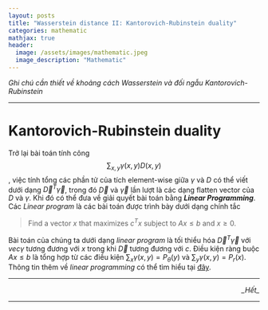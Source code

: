 ```yaml
---
layout: posts
title: "Wasserstein distance II: Kantorovich-Rubinstein duality"
categories: mathematic
mathjax: true
header:
  image: /assets/images/mathematic.jpeg
  image_description: "Mathematic"
---
```


*Ghi chú cần thiết về khoảng cách Wasserstein và đối ngẫu Kantorovich-Rubinstein*

---


# Kantorovich-Rubinstein duality

Trở lại bài toán tính công $$\sum_{x,y}\gamma(x,y) D(x,y)$$, việc tính tổng các phần tử của tích element-wise giữa 
$\gamma$ và $D$ có thể viết dưới dạng $\vec{D}^T\vec{\gamma}$, trong đó $\vec{D}$ và $\vec{\gamma}$ lần lượt là các 
dạng flatten vector của $D$ và $\gamma$. Khi đó có thể đưa về giải quyết bài toán bằng ***Linear Programming***. Các 
*Linear program* là các bài toán được trình bày dưới dạng chính tắc

> Find a vector $x$ that maximizes $c^Tx$ subject to $Ax \leq b$ and $x \geq 0$.

Bài toán của chúng ta dưới dạng *linear program* là tối thiểu hóa $\vec{D}^T\vec{\gamma}$ với $vec{\gamma}$ tương đương 
với $x$ trong khi $\vec{D}$ tương đương với $c$. Điều kiện ràng buộc $Ax \leq b$ là tổng hợp từ các điều kiện 
$\sum_x \gamma(x,y) = P_{\theta}(y)$ và $\sum_y \gamma(x,y) = P_r(x)$. Thông tin thêm về *linear programming* có thể 
tìm hiểu tại [đây](https://en.wikipedia.org/wiki/Linear_programming).


---

<div align="right"><i>_Hết_</i></div> 

---